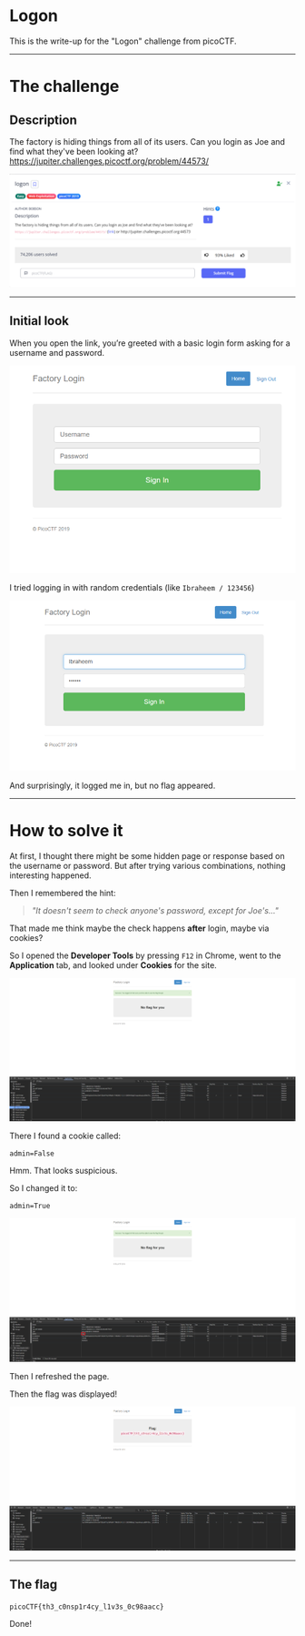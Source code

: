 
# Logon

This is the write-up for the "Logon" challenge from picoCTF.

---

# The challenge

## Description

The factory is hiding things from all of its users. Can you login as Joe and find what they've been looking at?   
https://jupiter.challenges.picoctf.org/problem/44573/  

![](img/logon.png)

---

## Initial look

When you open the link, you’re greeted with a basic login form asking for a username and password.

![](img/landing_page.png)

I tried logging in with random credentials (like `Ibraheem / 123456`)

![](img/filled.png)

And surprisingly, it logged me in, but no flag appeared.

---

# How to solve it

At first, I thought there might be some hidden page or response based on the username or password. But after trying various combinations, nothing interesting happened.

Then I remembered the hint:  
> *"It doesn't seem to check anyone's password, except for Joe's..."*

That made me think maybe the check happens **after** login, maybe via cookies?

So I opened the **Developer Tools** by pressing `F12` in Chrome, went to the **Application** tab, and looked under **Cookies** for the site.

![](img/inspect.png)

There I found a cookie called:
```
admin=False
```

Hmm. That looks suspicious.

So I changed it to:
```
admin=True
```

![](img/true.png)

Then I refreshed the page.

Then the flag was displayed!

![](img/solved.png)

---

## The flag

```
picoCTF{th3_c0nsp1r4cy_l1v3s_0c98aacc}
```
Done!
